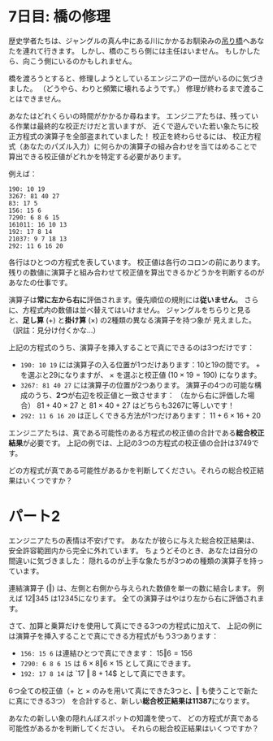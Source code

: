 # 7日目: 橋の修理

歴史学者たちは、ジャングルの真ん中にある川にかかるお馴染みの[吊り橋](../../2022/day9/quiz.md)へあなたを連れて行きます。
しかし、橋のこちら側には主任はいません。
もしかしたら、向こう側にいるのかもしれません。

橋を渡ろうとすると、修理しようとしているエンジニアの一団がいるのに気づきました。
（どうやら、わりと頻繁に壊れるようです。）
修理が終わるまで渡ることはできません。

あなたはどれくらいの時間がかかるか尋ねます。
エンジニアたちは、残っている作業は最終的な校正だけだと言いますが、
近くで遊んでいた若い象たちに校正方程式の演算子を全部盗まれていました！
校正を終わらせるには、
校正方程式（あなたのパズル入力）に何らかの演算子の組み合わせを当てはめることで
算出できる校正値がどれかを特定する必要があります。

例えば：

```
190: 10 19
3267: 81 40 27
83: 17 5
156: 15 6
7290: 6 8 6 15
161011: 16 10 13
192: 17 8 14
21037: 9 7 18 13
292: 11 6 16 20
```

各行はひとつの方程式を表しています。
校正値は各行のコロンの前にあります。
残りの数値に演算子と組み合わせて校正値を算出できるかどうかを判断するのがあなたの仕事です。

演算子は**常に左から右に**評価されます。優先順位の規則には**従いません**。
さらに、方程式内の数値は並べ替えてはいけません。
ジャングルをちらりと見ると、**足し算** $(+)$ と**掛け算** $(\times)$ の2種類の異なる演算子を持つ象が
見えました。（訳註：見分け付くかな…）

上記の方程式のうち、演算子を挿入することで真にできるのは3つだけです：

- `190: 10 19` には演算子の入る位置が1つだけあります：10と19の間です。
$+$ を選ぶと29になりますが、 $\times$ を選ぶと校正値 $(10 \times 19 = 190)$ になります。
- `3267: 81 40 27` には演算子の位置が2つあります。
演算子の4つの可能な構成のうち、**2つ**が右辺を校正値と一致させます：
（左から右に評価した場合） $81 + 40 \times 27$ と $81 \times 40 + 27$ はどちらも3267に等しいです！
- `292: 11 6 16 20` は正しくできる方法が1つだけあります： $11 + 6 \times 16 + 20$

エンジニアたちは、真である可能性のある方程式の校正値の合計である**総合校正結果**が必要です。
上記の例では、上記の3つの方程式の校正値の合計は3749です。

どの方程式が真である可能性があるかを判断してください。それらの総合校正結果はいくつですか？

# パート2

エンジニアたちの表情は不安げです。
あなたが彼らに与えた総合校正結果は、安全許容範囲内から完全に外れています。
ちょうどそのとき、あなたは自分の間違いに気づきました：
隠れるのが上手な象たちが3つめの種類の演算子を持っています。

連結演算子 $(‖)$ は、左側と右側から与えられた数値を単一の数に結合します。
例えば $12 ‖ 345$ は12345になります。
全ての演算子はやはり左から右に評価されます。

さて、加算と乗算だけを使用して真にできる3つの方程式に加えて、
上記の例には演算子を挿入することで真にできる方程式がもう3つあります：

- `156: 15 6` は連結ひとつで真にできます： $15 ‖ 6 = 156$
- `7290: 6 8 6 15` は $6 \times 8 ‖ 6 \times 15$ として真にできます。
- `192: 17 8 14` は `17 ‖ 8 + 14$ として真にできます。

6つ全ての校正値（$+$ と $\times$ のみを用いて真にできた3つと、$‖$ も使うことで新たに真にできる3つ）
を合計すると、新しい**総合校正結果は11387**になります。

あなたの新しい象の隠れんぼスポットの知識を使って、
どの方程式が真である可能性があるかを判断してください。
それらの総合校正結果はいくつですか？
